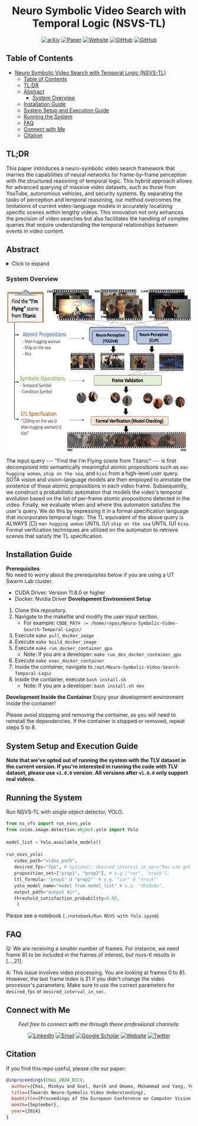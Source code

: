 <div align="center">

# Neuro Symbolic Video Search with Temporal Logic (NSVS-TL)

[![arXiv](https://img.shields.io/badge/arXiv-2403.11021-b31b1b.svg)](https://arxiv.org/abs/2403.11021) [![Paper](https://img.shields.io/badge/Paper-pdf-green.svg)](https://arxiv.org/abs/2403.11021) [![Website](https://img.shields.io/badge/ProjectWebpage-nsvs--tl-orange.svg)](https://utaustin-swarmlab.github.io/nsvs-project-page.github.io/) [![GitHub](https://img.shields.io/badge/Code-Source--Code-blue.svg)](https://github.com/UTAustin-SwarmLab/Neuro-Symbolic-Video-Search-Temporal-Logic) [![GitHub](https://img.shields.io/badge/Code-Dataset-blue.svg)](https://github.com/UTAustin-SwarmLab/Temporal-Logic-Video-Dataset)
</div>



## Table of Contents

- [Neuro Symbolic Video Search with Temporal Logic (NSVS-TL)](#neuro-symbolic-video-search-with-temporal-logic-nsvs-tl)
  - [Table of Contents](#table-of-contents)
  - [TL;DR](#tldr)
  - [Abstract](#abstract)
    - [System Overview](#system-overview)
  - [Installation Guide](#installation-guide)
  - [System Setup and Execution Guide](#system-setup-and-execution-guide)
  - [Running the System](#running-the-system)
  - [FAQ](#faq)
  - [Connect with Me](#connect-with-me)
  - [Citation](#citation)

## TL;DR

This paper introduces a neuro-symbolic video search framework that marries the capabilities of neural networks for frame-by-frame perception with the structured reasoning of temporal logic. This hybrid approach allows for advanced querying of massive video datasets, such as those from YouTube, autonomous vehicles, and security systems. By separating the tasks of perception and temporal reasoning, our method overcomes the limitations of current video-language models in accurately localizing specific scenes within lengthy videos. This innovation not only enhances the precision of video searches but also facilitates the handling of complex queries that require understanding the temporal relationships between events in video content.

## Abstract

<details>
<summary>Click to expand</summary>
The unprecedented surge in video data production in recent years necessitates efficient tools to extract meaningful frames from videos for downstream tasks. Long-term temporal reasoning is a key desideratum for frame retrieval systems. While state-of-the-art foundation models, like VideoLLaMA and ViCLIP, are proficient in short-term semantic understanding, they surprisingly fail at long-term reasoning across frames. A key reason for this failure is that they intertwine per-frame perception and temporal reasoning into a single deep network. Hence, decoupling but co-designing the semantic understanding and temporal reasoning is essential for efficient scene identification. We propose a system that leverages vision-language models for semantic understanding of individual frames but effectively reasons about the long-term evolution of events using state machines and temporal logic (TL) formulae that inherently capture memory. Our TL-based reasoning improves the F1 score of complex event identification by $9-15$\% compared to benchmarks that use GPT-4 for reasoning on state-of-the-art self-driving datasets such as Waymo and NuScenes.
</details>

### System Overview

<div align="center">
  <a href="https://github.com/UTAustin-SwarmLab/temporal-logic-video-dataset">
    <img src="images/fig1_teaser.png" alt="Logo" width="640" height="440">
  </a>
</div>

The input query --- "Find the I'm Flying scene from Titanic" --- is first decomposed into semantically meaningful atomic propositions such as ``man hugging woman``, ``ship on the sea``, and ``kiss`` from a high-level user query. SOTA vision and vision-language models are then employed to annotate the existence of these atomic propositions in each video frame. Subsequently, we construct a probabilistic automaton that models the video's temporal evolution based on the list of per-frame atomic propositions detected in the video. Finally, we evaluate when and where this automaton satisfies the user's query. We do this by expressing it in a formal specification language that incorporates temporal logic. The TL equivalent of the above query is ALWAYS ($\Box$) ``man hugging woman`` UNTIL ($\mathsf{U}$) ``ship on the sea`` UNTIL ($\mathsf{U}$) ``kiss``. Formal verification techniques are utilized on the automaton to retrieve scenes that satisfy the TL specification.

## Installation Guide

**Prerequisites**  
No need to worry about the prerequisites below if you are using a UT Swarm Lab cluster.

- CUDA Driver: Version 11.8.0 or higher
- Docker: Nvidia Driver
**Development Environment Setup**

1. Clone this repository.
2. Navigate to the makefile and modify the user input section.
    - For example: `CODE_PATH := /home/repos/Neuro-Symbolic-Video-Search-Temporal-Logic/`
3. Execute `make pull_docker_image`
4. Execute `make build_docker_image`
5. Execute `make run_docker_container_gpu`
    - Note: If you are a developer: `make run_dev_docker_container_gpu`
6. Execute `make exec_docker_container`
7. Inside the container, navigate to `/opt/Neuro-Symbolic-Video-Search-Temporal-Logic`
8. Inside the container, execute `bash install.sh`
    - Note: If you are a developer: `bash install.sh dev`

**Development Inside the Container**
Enjoy your development environment inside the container!

Please avoid stopping and removing the container, as you will need to reinstall the dependencies. If the container is stopped or removed, repeat steps 5 to 8.

## System Setup and Execution Guide

**Note that we’ve opted out of running the system with the TLV dataset in the current version. If you're interested in running the code with TLV dataset, please use `v1.0.0` version. All versions after `v1.0.0` only support real videos.** 

## Running the System

Run NSVS-TL with single object detector, YOLO.
```python
from ns_vfs import run_nsvs_yolo
from cvias.image.detection.object.yolo import Yolo

model_list = Yolo.available_models()

run_nsvs_yolo(
   video_path="video_path",
   desired_fps="fps", # optional: desired_interval_in_sec="You can get the frame by sec", 
   proposition_set=["prop1", "prop2"], # e.g.["car", "truck"],
   ltl_formula='"prop1" U "prop2"' # e.g.'"car" U "truck"'
   yolo_model_name="model from model_list" # e.g. "YOLOv8x",
   output_path="output dir",
   threshold_satisfaction_probability=0.80,
    )
```
Please see a notebook (`./notebook/Run NSVS with Yolo.ipynb`)


## FAQ
Q: We are receiving a smaller number of frames. For instance, we need frame 81 to be included in the frames of interest, but nsvs-tl results in [...,21].

A: This issue involves video processing. You are looking at frames 0 to 81. However, the last frame index is 21 if you didn’t change the video processor's parameters. Make sure to use the correct parameters for `desired_fps` or `desired_interval_in_sec`.


## Connect with Me

<p align="center">
  <em>Feel free to connect with me through these professional channels:</em>
<p align="center">
  <a href="https://www.linkedin.com/in/mchoi07/" target="_blank"><img src="https://img.shields.io/badge/-LinkedIn-0077B5?style=flat-square&logo=Linkedin&logoColor=white" alt="LinkedIn"/></a>
  <a href="mailto:minkyu.choi@utexas.edu"><img src="https://img.shields.io/badge/-Email-D14836?style=flat-square&logo=Gmail&logoColor=white" alt="Email"/></a>
  <a href="https://scholar.google.com/citations?user=ai4daB8AAAAJ&hl" target="_blank"><img src="https://img.shields.io/badge/-Google%20Scholar-4285F4?style=flat-square&logo=google-scholar&logoColor=white" alt="Google Scholar"/></a>
  <a href="https://minkyuchoi-07.github.io" target="_blank"><img src="https://img.shields.io/badge/-Website-00C7B7?style=flat-square&logo=Internet-Explorer&logoColor=white" alt="Website"/></a>
  <a href="https://x.com/MinkyuChoi7" target="_blank"><img src="https://img.shields.io/badge/-Twitter-1DA1F2?style=flat-square&logo=Twitter&logoColor=white" alt="Twitter"/></a>
</p>

## Citation

If you find this repo useful, please cite our paper:

```bibtex
@inproceedings{Choi_2024_ECCV,
  author={Choi, Minkyu and Goel, Harsh and Omama, Mohammad and Yang, Yunhao and Shah, Sahil and Chinchali, Sandeep},
  title={Towards Neuro-Symbolic Video Understanding},
  booktitle={Proceedings of the European Conference on Computer Vision (ECCV)},
  month={September},
  year={2024}
}
```
